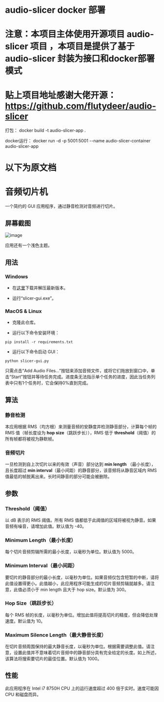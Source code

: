 
#  audio-slicer docker 部署
# 注意：本项目主体使用开源项目 audio-slicer 项目 ，本项目是提供了基于 audio-slicer 封装为接口和docker部署模式

# 贴上项目地址感谢大佬开源： https://github.com/flutydeer/audio-slicer


打包：
docker build -t audio-slicer-app .

docker运行：
docker run -d -p 5001:5001 --name audio-slicer-container audio-slicer-app

# 以下为原文档
# 音频切片机
一个简约的 GUI 应用程序，通过静音检测对音频进行切片。

## 屏幕截图

![image](./screenshot/../screenshots/screenshot_dark.jpg)

应用还有一个浅色主题。

## 用法

### Windows

- 在[这里](https://github.com/flutydeer/audio-slicer/releases)下载并解压最新版本。

- 运行“slicer-gui.exe”。

### MacOS & Linux

- 克隆此仓库。

- 运行以下命令安装环境：

```shell
pip install -r requirements.txt
```

- 运行以下命令启动 GUI：

```Shell
python slicer-gui.py
```

只需点击“Add Audio Files...”按钮来添加音频文件，或将它们拖放到窗口中，单击“Start”按钮并等待任务完成。进度条无法指示单个任务的进度，因此当任务列表中只有1个任务时，它会保持0%直到完成。
## 算法

### 静音检测

本应用根据 RMS（均方根）来测量音频的安静度并检测静音部分，计算每个帧的 RMS 值（帧长度设为 **hop size**（跳跃步长）），RMS 低于 **threshold**（阈值）的所有帧都将被视为静默帧。

### 音频切片

一旦检测到自上次切片以来的有效（声音）部分达到 **min length** （最小长度），且长度超过 **min interval**（最小间距）的静音部分，该音频将从静音区域内 RMS 值最低的帧脱离出来。长时间静音的部分可能会被删除。


## 参数

### Threshold（阈值）

以 dB 表示的 RMS 阈值。所有 RMS 值都低于此阈值的区域将被视为静音。如果音频有噪音，请增加此值。默认值为 -40。

### Minimum Length（最小长度）

每个切片音频剪辑所需的最小长度，以毫秒为单位。默认值为 5000。

### Minimum Interval（最小间距）

要切片的静音部分的最小长度，以毫秒为单位。如果音频仅包含短暂的中断，请将此值设置得更小。此值越小，此应用程序可能生成的切片音频剪辑就越多。请注意，此值必须小于 min length 且大于 hop size。默认值为 300。

### Hop Size（跳跃步长）

每个 RMS 帧的长度，以毫秒为单位。增加此值将提高切片的精度，但会降低处理速度。默认值为 10。

### Maximum Silence Length（最大静音长度）

在切片音频周围保持的最大静音长度，以毫秒为单位。根据需要调整此值。请注意，设置此值并不意味着切片音频中的静音部分具有完全给定的长度。如上所述，该算法将搜索要切片的最佳位置。默认值为 1000。

## 性能

此应用程序在 Intel i7 8750H CPU 上的运行速度超过 400 倍于实时。速度可能因 CPU 和磁盘而异。
